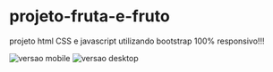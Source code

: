 # projeto-fruta-e-fruto
projeto html CSS e javascript utilizando bootstrap
100% responsivo!!!

![versao mobile](https://user-images.githubusercontent.com/114693104/208546525-a8d3c152-f07e-4a31-b627-c876f5d5e3a7.png)
![versao desktop](https://user-images.githubusercontent.com/114693104/208546536-8d225212-c985-4a46-b2bc-2c5a9f72dcf9.png)

